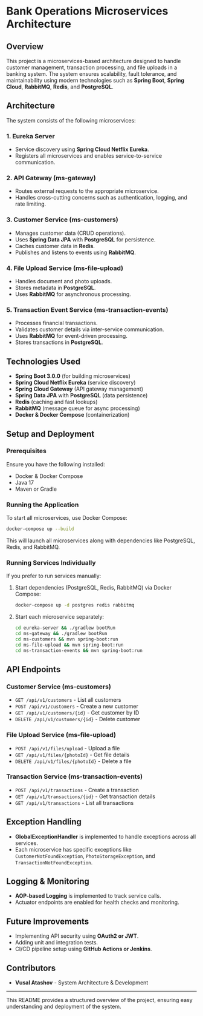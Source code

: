 # Bank Operations Microservices Architecture

## Overview
This project is a microservices-based architecture designed to handle customer management, transaction processing, and file uploads in a banking system. The system ensures scalability, fault tolerance, and maintainability using modern technologies such as **Spring Boot**, **Spring Cloud**, **RabbitMQ**, **Redis**, and **PostgreSQL**.

## Architecture
The system consists of the following microservices:

### 1. **Eureka Server**
- Service discovery using **Spring Cloud Netflix Eureka**.
- Registers all microservices and enables service-to-service communication.

### 2. **API Gateway (ms-gateway)**
- Routes external requests to the appropriate microservice.
- Handles cross-cutting concerns such as authentication, logging, and rate limiting.

### 3. **Customer Service (ms-customers)**
- Manages customer data (CRUD operations).
- Uses **Spring Data JPA** with **PostgreSQL** for persistence.
- Caches customer data in **Redis**.
- Publishes and listens to events using **RabbitMQ**.

### 4. **File Upload Service (ms-file-upload)**
- Handles document and photo uploads.
- Stores metadata in **PostgreSQL**.
- Uses **RabbitMQ** for asynchronous processing.

### 5. **Transaction Event Service (ms-transaction-events)**
- Processes financial transactions.
- Validates customer details via inter-service communication.
- Uses **RabbitMQ** for event-driven processing.
- Stores transactions in **PostgreSQL**.

## Technologies Used
- **Spring Boot 3.0.0** (for building microservices)
- **Spring Cloud Netflix Eureka** (service discovery)
- **Spring Cloud Gateway** (API gateway management)
- **Spring Data JPA** with **PostgreSQL** (data persistence)
- **Redis** (caching and fast lookups)
- **RabbitMQ** (message queue for async processing)
- **Docker & Docker Compose** (containerization)

## Setup and Deployment
### Prerequisites
Ensure you have the following installed:
- Docker & Docker Compose
- Java 17
- Maven or Gradle

### Running the Application
To start all microservices, use Docker Compose:
```bash
docker-compose up --build
```
This will launch all microservices along with dependencies like PostgreSQL, Redis, and RabbitMQ.

### Running Services Individually
If you prefer to run services manually:
1. Start dependencies (PostgreSQL, Redis, RabbitMQ) via Docker Compose:
   ```bash
   docker-compose up -d postgres redis rabbitmq
   ```
2. Start each microservice separately:
   ```bash
   cd eureka-server && ./gradlew bootRun
   cd ms-gateway && ./gradlew bootRun
   cd ms-customers && mvn spring-boot:run
   cd ms-file-upload && mvn spring-boot:run
   cd ms-transaction-events && mvn spring-boot:run
   ```

## API Endpoints
### Customer Service (ms-customers)
- `GET /api/v1/customers` - List all customers
- `POST /api/v1/customers` - Create a new customer
- `GET /api/v1/customers/{id}` - Get customer by ID
- `DELETE /api/v1/customers/{id}` - Delete customer

### File Upload Service (ms-file-upload)
- `POST /api/v1/files/upload` - Upload a file
- `GET /api/v1/files/{photoId}` - Get file details
- `DELETE /api/v1/files/{photoId}` - Delete a file

### Transaction Service (ms-transaction-events)
- `POST /api/v1/transactions` - Create a transaction
- `GET /api/v1/transactions/{id}` - Get transaction details
- `GET /api/v1/transactions` - List all transactions

## Exception Handling
- **GlobalExceptionHandler** is implemented to handle exceptions across all services.
- Each microservice has specific exceptions like `CustomerNotFoundException`, `PhotoStorageException`, and `TransactionNotFoundException`.

## Logging & Monitoring
- **AOP-based Logging** is implemented to track service calls.
- Actuator endpoints are enabled for health checks and monitoring.

## Future Improvements
- Implementing API security using **OAuth2 or JWT**.
- Adding unit and integration tests.
- CI/CD pipeline setup using **GitHub Actions or Jenkins**.

## Contributors
- **Vusal Atashov** - System Architecture & Development

---
This README provides a structured overview of the project, ensuring easy understanding and deployment of the system.

